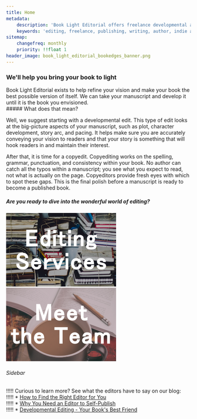 ```yaml
---
title: Home
metadata:
    description: 'Book Light Editorial offers freelance developmental and copy editing services for indie authors and publishing authors'
    keywords: 'editing, freelance, publishing, writing, author, indie author, editor, self-publishing, developmental editing, copyediting, manuscript'
sitemap:
    changefreq: monthly
    priority: !!float 1
header_image: book_light_editorial_bookedges_banner.png
---
```


<h3 class="center">We'll help you bring your book to light</h3>

<div class="drop-cap" markdown="1">
Book Light Editorial exists to help refine your vision and make your book the best possible version of itself. We can take your manuscript and develop it until it is the book you envisioned.
</div>
##### What does that mean?

Well, we suggest starting with a developmental edit. This type of edit looks at the big-picture aspects of your manuscript, such as plot, character development, story arc, and pacing. It helps make sure you are accurately conveying your vision to readers and that your story is something that will hook readers in and maintain their interest.

After that, it is time for a copyedit. Copyediting works on the spelling, grammar, punctuation, and consistency within your book. No author can catch all the typos within a manuscript; you see what you expect to read, not what is actually on the page. Copyeditors provide fresh eyes with which to spot these gaps. This is the final polish before a manuscript is ready to become a published book.

##### Are you ready to dive into the wonderful world of editing?

<div style="display: table; margin: auto;">
	<a href="/services">
		<img style="padding-right: 20px;" src="Book_Light_Editorial_services.png" alt="Editing Services" />
	</a>
	<a href="/team">
		<img src="book_light_editorial_team.png" alt="The Team" />
	</a>
</div>

###### Sidebar

!!!!! Curious to learn more? See what the editors have to say on our blog:  
!!!!! * [How to Find the Right Editor for You](/blog/how-to-find-the-right-editor-for-you)  
!!!!! * [Why You Need an Editor to Self-Publish](/blog/why-you-need-an-editor-to-self-publish)  
!!!!! * [Developmental Editing - Your Book's Best Friend](/blog/developmental-editing-your-books-best-friend)
